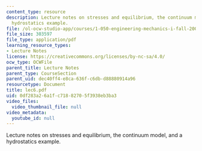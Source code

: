 ```yaml
---
content_type: resource
description: Lecture notes on stresses and equilibrium, the continuum model, and a
  hydrostatics example.
file: /ol-ocw-studio-app/courses/1-050-engineering-mechanics-i-fall-2007/0df283a26a1fc71882705f3938eb3ba3_lec6.pdf
file_size: 303597
file_type: application/pdf
learning_resource_types:
- Lecture Notes
license: https://creativecommons.org/licenses/by-nc-sa/4.0/
ocw_type: OCWFile
parent_title: Lecture Notes
parent_type: CourseSection
parent_uid: dec40ff4-e8ca-636f-c6db-d88880914a96
resourcetype: Document
title: lec6.pdf
uid: 0df283a2-6a1f-c718-8270-5f3938eb3ba3
video_files:
  video_thumbnail_file: null
video_metadata:
  youtube_id: null
---
```

Lecture notes on stresses and equilibrium, the continuum model, and a hydrostatics example.